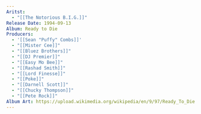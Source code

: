 ```yaml
---
Aritst:
  - "[[The Notorious B.I.G.]]"
Release Date: 1994-09-13
Album: Ready to Die
Producers:
  - '[[Sean "Puffy" Combs]]'
  - "[[Mister Cee]]"
  - "[[Bluez Brothers]]"
  - "[[DJ Premier]]"
  - "[[Easy Mo Bee]]"
  - "[[Rashad Smith]]"
  - "[[Lord Finesse]]"
  - "[[Poke]]"
  - "[[Darnell Scott]]"
  - "[[Chucky Thompson]]"
  - "[[Pete Rock]]"
Album Art: https://upload.wikimedia.org/wikipedia/en/9/97/Ready_To_Die.jpg
---
```

